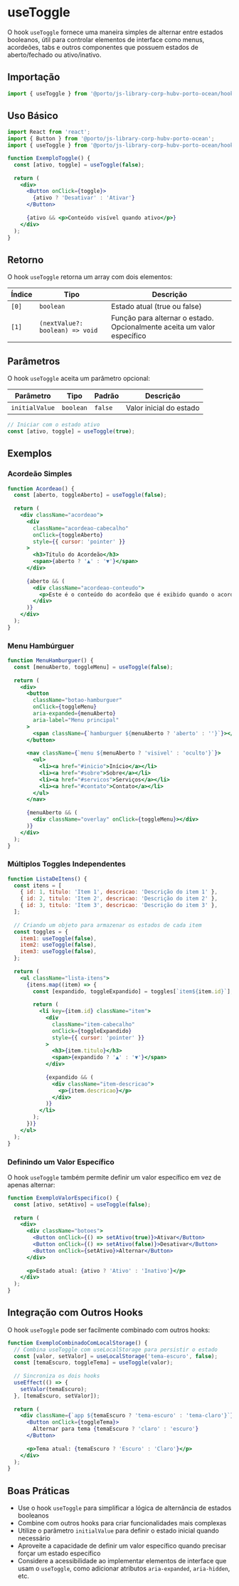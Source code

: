 # useToggle

O hook `useToggle` fornece uma maneira simples de alternar entre estados booleanos, útil para controlar elementos de interface como menus, acordeões, tabs e outros componentes que possuem estados de aberto/fechado ou ativo/inativo.

## Importação

```jsx
import { useToggle } from '@porto/js-library-corp-hubv-porto-ocean/hooks';
```

## Uso Básico

```jsx
import React from 'react';
import { Button } from '@porto/js-library-corp-hubv-porto-ocean';
import { useToggle } from '@porto/js-library-corp-hubv-porto-ocean/hooks';

function ExemploToggle() {
  const [ativo, toggle] = useToggle(false);
  
  return (
    <div>
      <Button onClick={toggle}>
        {ativo ? 'Desativar' : 'Ativar'}
      </Button>
      
      {ativo && <p>Conteúdo visível quando ativo</p>}
    </div>
  );
}
```

## Retorno

O hook `useToggle` retorna um array com dois elementos:

| Índice | Tipo | Descrição |
|--------|------|-----------|
| `[0]` | `boolean` | Estado atual (true ou false) |
| `[1]` | `(nextValue?: boolean) => void` | Função para alternar o estado. Opcionalmente aceita um valor específico |

## Parâmetros

O hook `useToggle` aceita um parâmetro opcional:

| Parâmetro | Tipo | Padrão | Descrição |
|-----------|------|--------|-----------|
| `initialValue` | `boolean` | `false` | Valor inicial do estado |

```jsx
// Iniciar com o estado ativo
const [ativo, toggle] = useToggle(true);
```

## Exemplos

### Acordeão Simples

```jsx
function Acordeao() {
  const [aberto, toggleAberto] = useToggle(false);
  
  return (
    <div className="acordeao">
      <div 
        className="acordeao-cabecalho" 
        onClick={toggleAberto}
        style={{ cursor: 'pointer' }}
      >
        <h3>Título do Acordeão</h3>
        <span>{aberto ? '▲' : '▼'}</span>
      </div>
      
      {aberto && (
        <div className="acordeao-conteudo">
          <p>Este é o conteúdo do acordeão que é exibido quando o acordeão está aberto.</p>
        </div>
      )}
    </div>
  );
}
```

### Menu Hambúrguer

```jsx
function MenuHamburguer() {
  const [menuAberto, toggleMenu] = useToggle(false);
  
  return (
    <div>
      <button 
        className="botao-hamburguer"
        onClick={toggleMenu}
        aria-expanded={menuAberto}
        aria-label="Menu principal"
      >
        <span className={`hamburguer ${menuAberto ? 'aberto' : ''}`}></span>
      </button>
      
      <nav className={`menu ${menuAberto ? 'visivel' : 'oculto'}`}>
        <ul>
          <li><a href="#inicio">Início</a></li>
          <li><a href="#sobre">Sobre</a></li>
          <li><a href="#servicos">Serviços</a></li>
          <li><a href="#contato">Contato</a></li>
        </ul>
      </nav>
      
      {menuAberto && (
        <div className="overlay" onClick={toggleMenu}></div>
      )}
    </div>
  );
}
```

### Múltiplos Toggles Independentes

```jsx
function ListaDeItens() {
  const itens = [
    { id: 1, titulo: 'Item 1', descricao: 'Descrição do item 1' },
    { id: 2, titulo: 'Item 2', descricao: 'Descrição do item 2' },
    { id: 3, titulo: 'Item 3', descricao: 'Descrição do item 3' },
  ];
  
  // Criando um objeto para armazenar os estados de cada item
  const toggles = {
    item1: useToggle(false),
    item2: useToggle(false),
    item3: useToggle(false),
  };
  
  return (
    <ul className="lista-itens">
      {itens.map((item) => {
        const [expandido, toggleExpandido] = toggles[`item${item.id}`];
        
        return (
          <li key={item.id} className="item">
            <div 
              className="item-cabecalho" 
              onClick={toggleExpandido}
              style={{ cursor: 'pointer' }}
            >
              <h3>{item.titulo}</h3>
              <span>{expandido ? '▲' : '▼'}</span>
            </div>
            
            {expandido && (
              <div className="item-descricao">
                <p>{item.descricao}</p>
              </div>
            )}
          </li>
        );
      })}
    </ul>
  );
}
```

### Definindo um Valor Específico

O hook `useToggle` também permite definir um valor específico em vez de apenas alternar:

```jsx
function ExemploValorEspecifico() {
  const [ativo, setAtivo] = useToggle(false);
  
  return (
    <div>
      <div className="botoes">
        <Button onClick={() => setAtivo(true)}>Ativar</Button>
        <Button onClick={() => setAtivo(false)}>Desativar</Button>
        <Button onClick={setAtivo}>Alternar</Button>
      </div>
      
      <p>Estado atual: {ativo ? 'Ativo' : 'Inativo'}</p>
    </div>
  );
}
```

## Integração com Outros Hooks

O hook `useToggle` pode ser facilmente combinado com outros hooks:

```jsx
function ExemploCombinadoComLocalStorage() {
  // Combina useToggle com useLocalStorage para persistir o estado
  const [valor, setValor] = useLocalStorage('tema-escuro', false);
  const [temaEscuro, toggleTema] = useToggle(valor);
  
  // Sincroniza os dois hooks
  useEffect(() => {
    setValor(temaEscuro);
  }, [temaEscuro, setValor]);
  
  return (
    <div className={`app ${temaEscuro ? 'tema-escuro' : 'tema-claro'}`}>
      <Button onClick={toggleTema}>
        Alternar para tema {temaEscuro ? 'claro' : 'escuro'}
      </Button>
      
      <p>Tema atual: {temaEscuro ? 'Escuro' : 'Claro'}</p>
    </div>
  );
}
```

## Boas Práticas

- Use o hook `useToggle` para simplificar a lógica de alternância de estados booleanos
- Combine com outros hooks para criar funcionalidades mais complexas
- Utilize o parâmetro `initialValue` para definir o estado inicial quando necessário
- Aproveite a capacidade de definir um valor específico quando precisar forçar um estado específico
- Considere a acessibilidade ao implementar elementos de interface que usam o `useToggle`, como adicionar atributos `aria-expanded`, `aria-hidden`, etc.
